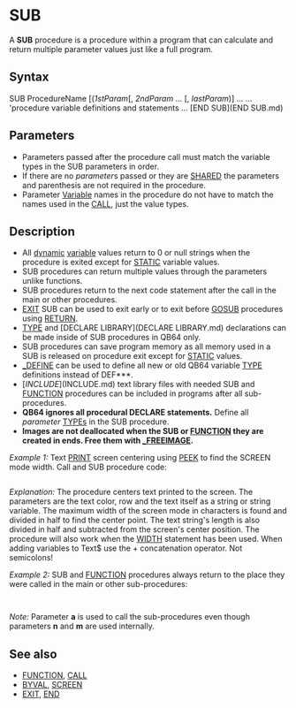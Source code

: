# SUB

A **SUB** procedure is a procedure within a program that can calculate and return multiple parameter values just like a full program.

  

## Syntax

SUB ProcedureName [(*1stParam*[, *2ndParam* ... [, *lastParam*)]
...
... 'procedure variable definitions and statements
...
[END SUB](END SUB.md)
  

## Parameters

* Parameters passed after the procedure call must match the variable types in the SUB parameters in order.
* If there are no *parameter*s passed or they are [SHARED](SHARED.md) the parameters and parenthesis are not required in the procedure.
* Parameter [Variable](Variable.md) names in the procedure do not have to match the names used in the [CALL](CALL.md), just the value types.

  

## Description

* All [dynamic](dynamic.md) [variable](variable.md) values return to 0 or null strings when the procedure is exited except for [STATIC](STATIC.md) variable values.
* SUB procedures can return multiple values through the parameters unlike functions.
* SUB procedures return to the next code statement after the call in the main or other procedures.
* [EXIT](EXIT.md) SUB can be used to exit early or to exit before [GOSUB](GOSUB.md) procedures using [RETURN](RETURN.md).
* [TYPE](TYPE.md) and [DECLARE LIBRARY](DECLARE LIBRARY.md) declarations can be made inside of SUB procedures in QB64 only.
* SUB procedures can save program memory as all memory used in a SUB is released on procedure exit except for [STATIC](STATIC.md) values.
* [_DEFINE](_DEFINE.md) can be used to define all new or old QB64 variable [TYPE](TYPE.md) definitions instead of DEF***.
* [$INCLUDE]($INCLUDE.md) text library files with needed SUB and [FUNCTION](FUNCTION.md) procedures can be included in programs after all sub-procedures.
* **QB64 ignores all procedural DECLARE statements.** Define all *parameter* [TYPEs](TYPEs.md) in the SUB procedure.
* **Images are not deallocated when the SUB or [FUNCTION](FUNCTION.md) they are created in ends. Free them with [_FREEIMAGE](_FREEIMAGE.md).**

  

*Example 1:* Text [PRINT](PRINT.md) screen centering using [PEEK](PEEK.md) to find the SCREEN mode width. Call and SUB procedure code:

``` [DEFINT](DEFINT.md) A-Z [SCREEN](SCREEN.md) 13 Center 10, 15, "This text is centered." ' example module sub call [END](END.md)  [DEFINT](DEFINT.md) A-Z ' only code allowed before SUB line is a DEF statement or a comment SUB Center (Tclr, Trow, Text$) Columns = [_WIDTH](_WIDTH.md) / [_FONTWIDTH](_FONTWIDTH.md) 'Convert _WIDTH (in pixels) to width in characters Middle = (Columns \ 2) + 1 ' reads any screen mode width Tcol = Middle - ([LEN](LEN.md)(Text$) \ 2) [COLOR](COLOR.md) Tclr: [LOCATE](LOCATE.md) Trow, Tcol: [PRINT](PRINT.md) Text$; ' end semicolon prevents screen roll [END SUB](END SUB.md)  
```

*Explanation:* The procedure centers text printed to the screen. The parameters are the text color, row and the text itself as a string or string variable. The maximum width of the screen mode in characters is found and divided in half to find the center point. The text string's length is also divided in half and subtracted from the screen's center position. The procedure will also work when the [WIDTH](WIDTH.md) statement has been used. When adding variables to Text$ use the + concatenation operator. Not semicolons!
  

*Example 2:* SUB and [FUNCTION](FUNCTION.md) procedures always return to the place they were called in the main or other sub-procedures:

``` a = 10 Add1 a [PRINT](PRINT.md) a  'Add1 returns final 'a' value here  [END](END.md)  SUB Add1 (n) n = n + 1 Add2 n [PRINT](PRINT.md) "exit 1" [END SUB](END SUB.md)  SUB Add2 (m) m = m + 2 [PRINT](PRINT.md) "exit 2" [END SUB](END SUB.md)  
```

``` exit 2 exit 1  13  
```

*Note:* Parameter **a** is used to call the sub-procedures even though parameters **n** and **m** are used internally.
  

## See also

* [FUNCTION](FUNCTION.md), [CALL](CALL.md)
* [BYVAL](BYVAL.md), [SCREEN](SCREEN.md)
* [EXIT](EXIT.md), [END](END.md)

  
